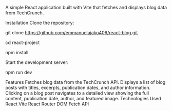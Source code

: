 A simple React application built with Vite that fetches and displays blog data from TechCrunch.

Installation
Clone the repository:


git clone https://github.com/emmanuelajako406/react-blog.git

cd react-project

npm install

Start the development server:

npm run dev

Features
Fetches blog data from the TechCrunch API.
Displays a list of blog posts with titles, excerpts, publication dates, and author information.
Clicking on a blog post navigates to a detailed view showing the full content, publication date, author, and featured image.
Technologies Used
React
Vite
React Router DOM
Fetch API
